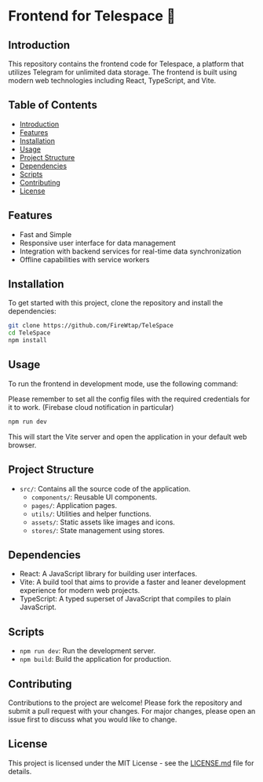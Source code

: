 # Frontend for Telespace 🚀

## Introduction

This repository contains the frontend code for Telespace, a platform that utilizes Telegram for unlimited data storage. The frontend is built using modern web technologies including React, TypeScript, and Vite.

## Table of Contents

- [Introduction](#introduction)
- [Features](#features)
- [Installation](#installation)
- [Usage](#usage)
- [Project Structure](#project-structure)
- [Dependencies](#dependencies)
- [Scripts](#scripts)
- [Contributing](#contributing)
- [License](#license)

## Features

- Fast and Simple
- Responsive user interface for data management
- Integration with backend services for real-time data synchronization
- Offline capabilities with service workers

## Installation

To get started with this project, clone the repository and install the dependencies:

```bash
git clone https://github.com/FireWtap/TeleSpace
cd TeleSpace
npm install
```

## Usage

To run the frontend in development mode, use the following command:

Please remember to set all the config files with the required credentials for it to work. (Firebase cloud notification in particular) 

```bash
npm run dev
```

This will start the Vite server and open the application in your default web browser.

## Project Structure

- `src/`: Contains all the source code of the application.
  - `components/`: Reusable UI components.
  - `pages/`: Application pages.
  - `utils/`: Utilities and helper functions.
  - `assets/`: Static assets like images and icons.
  - `stores/`: State management using stores.

## Dependencies

- React: A JavaScript library for building user interfaces.
- Vite: A build tool that aims to provide a faster and leaner development experience for modern web projects.
- TypeScript: A typed superset of JavaScript that compiles to plain JavaScript.

## Scripts

- `npm run dev`: Run the development server.
- `npm build`: Build the application for production.

## Contributing

Contributions to the project are welcome! Please fork the repository and submit a pull request with your changes. For major changes, please open an issue first to discuss what you would like to change.

## License

This project is licensed under the MIT License - see the [LICENSE.md](LICENSE.md) file for details.

